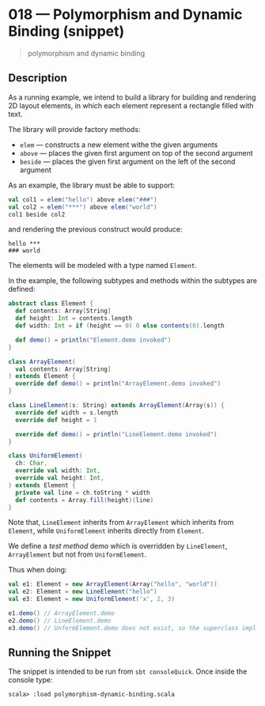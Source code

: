 # 018 &mdash; Polymorphism and Dynamic Binding (snippet)
> polymorphism and dynamic binding

## Description
As a running example, we intend to build a library for building and rendering 2D layout elements, in which each element represent a rectangle filled with text.

The library will provide factory methods:
+ `elem` &mdash; constructs a new element withe the given arguments
+ `above` &mdash; places the given first argument on top of the second argument
+ `beside` &mdash; places the given first argument on the left of the second argument

As an example, the library must be able to support:
```scala
val col1 = elem("hello") above elem("###")
val col2 = elem("***") above elem("world")
col1 beside col2
```

and rendering the previous construct would produce:
```
hello ***
### world
```

The elements will be modeled with a type named `Element`.

In the example, the following subtypes and methods within the subtypes are defined:
```scala
abstract class Element {
  def contents: Array[String]
  def height: Int = contents.length
  def width: Int = if (height == 0) 0 else contents(0).length

  def demo() = println("Element.demo invoked")
}

class ArrayElement(
  val contents: Array[String]
) extends Element {
  override def demo() = println("ArrayElement.demo invoked")
}

class LineElement(s: String) extends ArrayElement(Array(s)) {
  override def width = s.length
  override def height = 1

  override def demo() = println("LineElement.demo invoked")
}

class UniformElement(
  ch: Char,
  override val width: Int,
  override val height: Int,
) extends Element {
  private val line = ch.toString * width
  def contents = Array.fill(height)(line)
}

```

Note that, `LineElement` inherits from `ArrayElement` which inherits from `Element`, while `UniformElement` inherits directly from `Element`.

We define a *test method* demo which is overridden by `LineElement`, `ArrayElement` but not from `UniformElement`.

Thus when doing:
```scala
val e1: Element = new ArrayElement(Array("hello", "world"))
val e2: Element = new LineElement("hello")
val e3: Element = new UniformElement('x', 2, 3)

e1.demo() // ArrayElement.demo
e2.demo() // LineElement.demo
e3.demo() // UnformElement.demo does not exist, so the superclass impl is used: Element.demo
```

## Running the Snippet
The snippet is intended to be run from `sbt consoleQuick`. Once inside the console type:

```
scala> :load polymorphism-dynamic-binding.scala
```